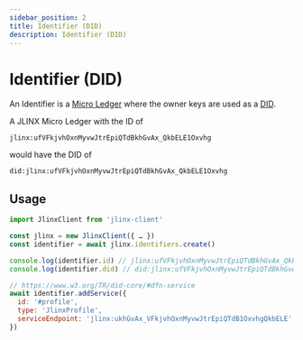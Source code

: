 ```yaml
---
sidebar_position: 2
title: Identifier (DID)
description: Identifier (DID)
---
```


# Identifier  (DID)

An Identifier is a [Micro Ledger](/docs/micro-ledgers) where the owner keys are used as a [DID](https://www.w3.org/TR/did-core/).

A JLINX Micro Ledger with the ID of

`jlinx:ufVFkjvhOxnMyvwJtrEpiQTdBkhGvAx_QkbELE1Oxvhg`

would have the DID of

`did:jlinx:ufVFkjvhOxnMyvwJtrEpiQTdBkhGvAx_QkbELE1Oxvhg`


## Usage

```js
import JlinxClient from 'jlinx-client'

const jlinx = new JlinxClient({ … })
const identifier = await jlinx.identifiers.create()

console.log(identifier.id) // jlinx:ufVFkjvhOxnMyvwJtrEpiQTdBkhGvAx_QkbELE1Oxvhg
console.log(identifier.did) // did:jlinx:ufVFkjvhOxnMyvwJtrEpiQTdBkhGvAx_QkbELE1Oxvhg

// https://www.w3.org/TR/did-core/#dfn-service
await identifier.addService({
  id: '#profile',
  type: 'JlinxProfile',
  serviceEndpoint: 'jlinx:ukhGvAx_VFkjvhOxnMyvwJtrEpiQTdB1OxvhgQkbELE',
})
```
